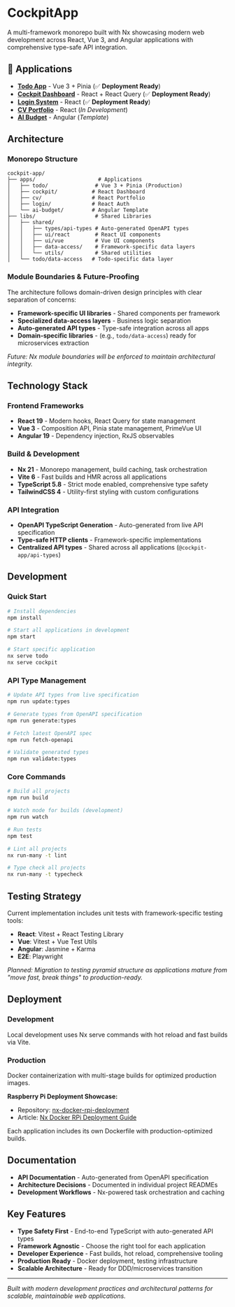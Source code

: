 # CockpitApp

A multi-framework monorepo built with Nx showcasing modern web development across React, Vue 3, and Angular applications with comprehensive type-safe API integration.

## 🚀 Applications

- **[Todo App](apps/todo/README.md)** - Vue 3 + Pinia (✅ **Deployment Ready**)
- **[Cockpit Dashboard](apps/cockpit/README.md)** - React + React Query (✅ **Deployment Ready**)
- **[Login System](apps/login/README.md)** - React (✅ **Deployment Ready**)
- **[CV Portfolio](apps/cv/README.md)** - React (_In Development_)
- **[AI Budget](apps/ai-budget/README.md)** - Angular (_Template_)

## Architecture

### Monorepo Structure

```
cockpit-app/
├── apps/                    # Applications
│   ├── todo/               # Vue 3 + Pinia (Production)
│   ├── cockpit/           # React Dashboard
│   ├── cv/                # React Portfolio
│   ├── login/             # React Auth
│   └── ai-budget/         # Angular Template
├── libs/                   # Shared Libraries
│   ├── shared/
│   │   ├── types/api-types # Auto-generated OpenAPI types
│   │   ├── ui/react        # React UI components
│   │   ├── ui/vue          # Vue UI components
│   │   ├── data-access/    # Framework-specific data layers
│   │   └── utils/          # Shared utilities
│   └── todo/data-access   # Todo-specific data layer
```

### Module Boundaries & Future-Proofing

The architecture follows domain-driven design principles with clear separation of concerns:

- **Framework-specific UI libraries** - Shared components per framework
- **Specialized data-access layers** - Business logic separation
- **Auto-generated API types** - Type-safe integration across all apps
- **Domain-specific libraries** - (e.g., `todo/data-access`) ready for microservices extraction

_Future: Nx module boundaries will be enforced to maintain architectural integrity._

## Technology Stack

### Frontend Frameworks

- **React 19** - Modern hooks, React Query for state management
- **Vue 3** - Composition API, Pinia state management, PrimeVue UI
- **Angular 19** - Dependency injection, RxJS observables

### Build & Development

- **Nx 21** - Monorepo management, build caching, task orchestration
- **Vite 6** - Fast builds and HMR across all applications
- **TypeScript 5.8** - Strict mode enabled, comprehensive type safety
- **TailwindCSS 4** - Utility-first styling with custom configurations

### API Integration

- **OpenAPI TypeScript Generation** - Auto-generated from live API specification
- **Type-safe HTTP clients** - Framework-specific implementations
- **Centralized API types** - Shared across all applications (`@cockpit-app/api-types`)

## Development

### Quick Start

```bash
# Install dependencies
npm install

# Start all applications in development
npm start

# Start specific application
nx serve todo
nx serve cockpit
```

### API Type Management

```bash
# Update API types from live specification
npm run update:types

# Generate types from OpenAPI specification
npm run generate:types

# Fetch latest OpenAPI spec
npm run fetch-openapi

# Validate generated types
npm run validate:types
```

### Core Commands

```bash
# Build all projects
npm run build

# Watch mode for builds (development)
npm run watch

# Run tests
npm test

# Lint all projects
nx run-many -t lint

# Type check all projects
nx run-many -t typecheck
```

## Testing Strategy

Current implementation includes unit tests with framework-specific testing tools:

- **React**: Vitest + React Testing Library
- **Vue**: Vitest + Vue Test Utils
- **Angular**: Jasmine + Karma
- **E2E**: Playwright

_Planned: Migration to testing pyramid structure as applications mature from "move fast, break things" to production-ready._

## Deployment

### Development

Local development uses Nx serve commands with hot reload and fast builds via Vite.

### Production

Docker containerization with multi-stage builds for optimized production images.

**Raspberry Pi Deployment Showcase:**

- Repository: [nx-docker-rpi-deployment](https://github.com/marcinparda/nx-docker-rpi-deployment)
- Article: [Nx Docker RPi Deployment Guide](https://www.parda.me/blog/nx-docker-rpi-deployment/)

Each application includes its own Dockerfile with production-optimized builds.

## Documentation

- **API Documentation** - Auto-generated from OpenAPI specification
- **Architecture Decisions** - Documented in individual project READMEs
- **Development Workflows** - Nx-powered task orchestration and caching

## Key Features

- **Type Safety First** - End-to-end TypeScript with auto-generated API types
- **Framework Agnostic** - Choose the right tool for each application
- **Developer Experience** - Fast builds, hot reload, comprehensive tooling
- **Production Ready** - Docker deployment, testing infrastructure
- **Scalable Architecture** - Ready for DDD/microservices transition

---

_Built with modern development practices and architectural patterns for scalable, maintainable web applications._
